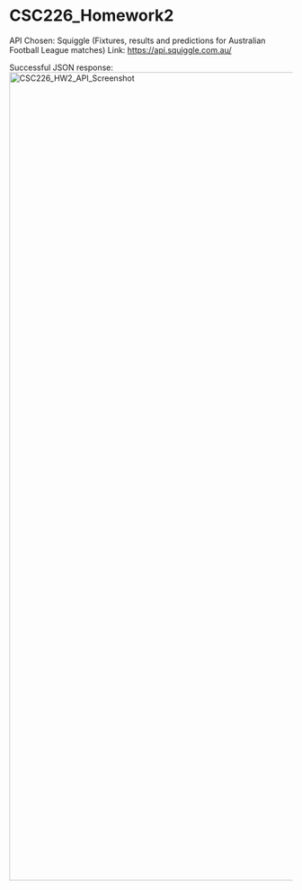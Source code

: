 # CSC226_Homework2

API Chosen: Squiggle (Fixtures, results and predictions for Australian Football League matches)
Link: https://api.squiggle.com.au/

Successful JSON response:
<img width="1440" alt="CSC226_HW2_API_Screenshot" src="https://github.com/Adrian-Rosales/CSC226_Homework2/assets/144073690/6a9b71b7-5686-4bf4-b541-04ee23ac0958">

